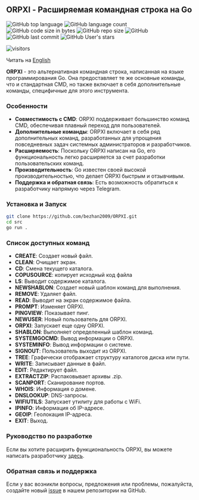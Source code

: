 ## ORPXI - Расширяемая командная строка на Go

![GitHub top language](https://img.shields.io/github/languages/top/bezhan2009/ORPXI) 
![GitHub language count](https://img.shields.io/github/languages/count/bezhan2009/ORPXI)
![GitHub code size in bytes](https://img.shields.io/github/languages/code-size/bezhan2009/ORPXI)
![GitHub repo size](https://img.shields.io/github/repo-size/bezhan2009/ORPXI) 
![GitHub](https://img.shields.io/github/license/bezhan2009/ORPXI) 
![GitHub last commit](https://img.shields.io/github/last-commit/bezhan2009/ORPXI)
![GitHub User's stars](https://img.shields.io/github/stars/bezhan2009?style=social)

<p align="left">
    <img src="https://visitor-badge.laobi.icu/badge?page_id=bezhan2009.ORPXI" alt="visitors"/>
</p>

Читать на [English](README.md)

**ORPXI** - это альтернативная командная строка, написанная на языке программирования Go. Она предоставляет те же основные команды, что и стандартная CMD, но также включает в себя дополнительные команды, специфичные для этого инструмента.

### Особенности

- **Совместимость с CMD**: ORPXI поддерживает большинство команд CMD, обеспечивая плавный переход для пользователей.
- **Дополнительные команды**: ORPXI включает в себя ряд дополнительных команд, разработанных для упрощения повседневных задач системных администраторов и разработчиков.
- **Расширяемость**: Поскольку ORPXI написан на Go, его функциональность легко расширяется за счет разработки пользовательских команд.
- **Производительность**: Go известен своей высокой производительностью, что делает ORPXI быстрым и отзывчивым.
- **Поддержка и обратная связь**: Есть возможность обратиться к разработчику напрямую через Telegram.

### Установка и Запуск

```bash
git clone https://github.com/bezhan2009/ORPXI.git
cd src
go run .
```

### Список доступных команд

- **CREATE**: Создает новый файл.
- **CLEAN**: Очищает экран.
- **CD**: Смена текущего каталога.
- **COPUSOURCE**: копирует исходный код файла
- **LS**: Выводит содержимое каталога.
- **NEWSHABLON**: Создает новый шаблон команд для выполнения.
- **REMOVE**: Удаляет файл.
- **READ**: Выводит на экран содержимое файла.
- **PROMPT**: Изменяет ORPXI.
- **PINGVIEW**: Показывает пинг.
- **NEWUSER**: Новый пользователь для ORPXI.
- **ORPXI**: Запускает еще одну ORPXI.
- **SHABLON**: Выполняет определенный шаблон команд.
- **SYSTEMGOCMD**: Вывод информации о ORPXI.
- **SYSTEMINFO**: Вывод информации о системе.
- **SIGNOUT**: Пользователь выходит из ORPXI.
- **TREE**: Графически отображает структуру каталогов диска или пути.
- **WRITE**: Записывает данные в файл.
- **EDIT**: Редактирует файл.
- **EXTRACTZIP**: Распаковывает архивы .zip.
- **SCANPORT**: Сканирование портов.
- **WHOIS**: Информация о домене.
- **DNSLOOKUP**: DNS-запросы.
- **WIFIUTILS**: Запускает утилиту для работы с WiFi.
- **IPINFO**: Информация об IP-адресе.
- **GEOIP**: Геолокация IP-адреса.
- **EXIT**: Выход.

### Руководство по разработке

Если вы хотите расширить функциональность ORPXI, вы можете написать разработчику [здесь](https://t.me/Rust_Bezhan).

### Обратная связь и поддержка

Если у вас возникли вопросы, предложения или проблемы, пожалуйста, создайте новый [issue](https://github.com/bezhan2009/ORPXI/issues/new) в нашем репозитории на GitHub.
